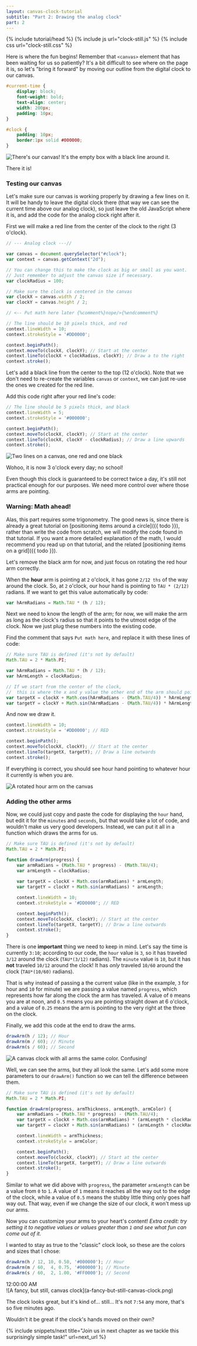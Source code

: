 ```yaml
---
layout: canvas-clock-tutorial
subtitle: "Part 2: Drawing the analog clock"
part: 2
---
```

{% include tutorial/head %}
{% include js url="clock-still.js" %}
{% include css url="clock-still.css" %}

Here is where the fun begins! Remember that `<canvas>` element that has been waiting for us so patiently? It's a bit difficult to see where on the page it is, so let's "bring it forward" by moving our outline from the digital clock to our canvas.

```css
#current-time {
    display: block;
    font-weight: bold;
    text-align: center;
    width: 200px;
    padding: 10px;
}

#clock {
    padding: 10px;
    border:1px solid #000000;
}
```

![There's our canvas! It's the empty box with a black line around it.](outlining-the-canvas.png)

There it is!


### Testing our canvas

Let's make sure our canvas is working properly by drawing a few lines on it. It will be handy to leave the digital clock there (that way we can see the current time above our analog clock), so just leave the old JavaScript where it is, and add the code for the analog clock right after it.

First we will make a red line from the center of the clock to the right (3 o'clock).

```javascript
// --- Analog clock ---//

var canvas = document.querySelector("#clock");
var context = canvas.getContext("2d");

// You can change this to make the clock as big or small as you want.
// Just remember to adjust the canvas size if necessary.
var clockRadius = 100;

// Make sure the clock is centered in the canvas
var clockX = canvas.width / 2;
var clockY = canvas.height / 2;

// <-- Put math here later {%comment%}nope/>{%endcomment%}

// The line should be 10 pixels thick, and red
context.lineWidth = 10;
context.strokeStyle = '#DD0000';

context.beginPath();
context.moveTo(clockX, clockY); // Start at the center
context.lineTo(clockX + clockRadius, clockY); // Draw a to the right
context.stroke();
```

Let's add a black line from the center to the top (12 o'clock). Note that we don't need to re-create the variables `canvas` or `context`, we can just re-use the ones we created for the red line.

Add this code right after your red line's code:

```javascript
// The line should be 5 pixels thick, and black
context.lineWidth = 5;
context.strokeStyle = '#000000';

context.beginPath();
context.moveTo(clockX, clockY); // Start at the center
context.lineTo(clockX, clockY - clockRadius); // Draw a line upwards
context.stroke();
```

![Two lines on a canvas, one red and one black](two-lines-on-a-canvas.png)

Wohoo, it is now 3 o'clock every day; no school!

Even though this clock is guaranteed to be correct twice a day, it's still not practical enough for our purposes. We need more control over where those arms are pointing.


### Warning: Math ahead!

Alas, this part requires some trigonometry. The good news is, since there is already a great tutorial on [positioning items around a circle]({{ todo }}), rather than write the code from scratch, we will modify the code found in that tutorial. If you want a more detailed explanation of the math, I would recommend you read up on that tutorial, and the related [positioning items on a grid]({{ todo }}).

Let's remove the black arm for now, and just focus on rotating the red hour arm correctly. 

When the **hour** arm is pointing at `2` o'clock, it has gone `2/12 ths` of the way around the clock. So, at `2` o'clock, our hour hand is pointing to `TAU * (2/12)` radians. If we want to get this value automatically by code:

```javascript
var hArmRadians = Math.TAU * (h / 12);
```

Next we need to know the length of the arm; for now, we will make the arm as long as the clock's radius so that it points to the utmost edge of the clock. Now we just plug these numbers into the existing code.

Find the comment that says `Put math here`, and replace it with these lines of code:

```javascript
// Make sure TAU is defined (it's not by default)
Math.TAU = 2 * Math.PI;

var hArmRadians = Math.TAU * (h / 12);
var hArmLength = clockRadius;

// If we start from the center of the clock, 
//  this is where the x and y value the other end of the arm should point to
var targetX = clockX + Math.cos(hArmRadians - (Math.TAU/4)) * hArmLength;
var targetY = clockY + Math.sin(hArmRadians - (Math.TAU/4)) * hArmLength;
```

And now we draw it.

```javascript
context.lineWidth = 10;
context.strokeStyle = '#DD0000'; // RED

context.beginPath();
context.moveTo(clockX, clockY); // Start at the center
context.lineTo(targetX, targetY); // Draw a line outwards
context.stroke();
```

If everything is correct, you should see hour hand pointing to whatever hour it currently is when you are.

![A rotated hour arm on the canvas](a-rotated-hour-arm-on-the-canvas.png)

### Adding the other arms

Now, we could just copy and paste the code for displaying the `hour` hand, but edit it for the `minutes` and `seconds`, but that would take a lot of code, and wouldn't make us very good developers. Instead, we can put it all in a function which draws the arms for us.

```javascript
// Make sure TAU is defined (it's not by default)
Math.TAU = 2 * Math.PI;

function drawArm(progress) {
	var armRadians = (Math.TAU * progress) - (Math.TAU/4);
	var armLength = clockRadius;
	
	var targetX = clockX + Math.cos(armRadians) * armLength;
	var targetY = clockY + Math.sin(armRadians) * armLength;

	context.lineWidth = 10;
	context.strokeStyle = '#DD0000'; // RED

	context.beginPath();
	context.moveTo(clockX, clockY); // Start at the center
	context.lineTo(targetX, targetY); // Draw a line outwards
	context.stroke();
}
```

There is one **important** thing we need to keep in mind. Let's say the time is currently `3:10`; according to our code, the `hour` value is `3`, so it has traveled `3/12` around the clock (`TAU*(3/12)` radians). The `minute` value is `10`, but it has **not** traveled `10/12` around the clock! It has _only_ traveled `10/60` around the clock (`TAU*(10/60)` radians).

That is why instead of passing a the current value (like in the example, `3` for hour and `10` for minute) we are passing a value named `progress`, which represents how far along the clock the arm has traveled. A value of `0` means you are at noon, and `0.5` means you are pointing straight down at 6 o'clock, and a value of `0.25` means the arm is pointing to the very right at the three on the clock.

Finally, we add this code at the end to draw the arms.

```javascript
drawArm(h / 12); // Hour
drawArm(m / 60); // Minute
drawArm(s / 60); // Second
```

![A canvas clock with all arms the same color. Confusing!](a-canvas-clock-with-all-arms-the-same-color.png)

Well, we can see the arms, but they all look the same. Let's add some more parameters to our `drawArm()` function so we can tell the difference between them.

```javascript
// Make sure TAU is defined (it's not by default)
Math.TAU = 2 * Math.PI;

function drawArm(progress, armThickness, armLength, armColor) {
	var armRadians = (Math.TAU * progress) - (Math.TAU/4);
	var targetX = clockX + Math.cos(armRadians) * (armLength * clockRadius);
	var targetY = clockY + Math.sin(armRadians) * (armLength * clockRadius);

	context.lineWidth = armThickness;
	context.strokeStyle = armColor;

	context.beginPath();
	context.moveTo(clockX, clockY); // Start at the center
	context.lineTo(targetX, targetY); // Draw a line outwards
	context.stroke();
}
```

Similar to what we did above with `progress`, the parameter `armLength` can be a value from `0` to `1`. A value of `1` means it reaches all the way out to the edge of the clock, while a value of `0.5` means the stubby little thing only goes half way out. That way, even if we change the size of our clock, it won't mess up our arms.

Now you can customize your arms to your heart's content! _Extra credit: try setting it to negative values or values greater than `1` and see what fun can come out of it._

I wanted to stay as true to the "classic" clock look, so these are the colors and sizes that I chose:

```javascript
drawArm(h / 12, 10, 0.50, '#000000'); // Hour
drawArm(m / 60,  4, 0.75, '#000000'); // Minute
drawArm(s / 60,  2, 1.00, '#FF0000'); // Second
```

<div class="tutorial-example">
	<div class="currentTime" id="tutorial-example-currentTime">12:00:00 AM</div>
	<canvas class="clock" id="tutorial-example-clock" width="200" height="200">
![A fancy, but still, canvas clock](a-fancy-but-still-canvas-clock.png)
	</canvas>
</div>

The clock looks great, but it's kind of... still... It's not <code id="tutorial-example-storedTime">7:54</code> any more, that's so <span id="tutorial-example-since">five minutes</span> ago.

Wouldn't it be great if the clock's hands moved on their own?

{% include snippets/next title="Join us in next chapter as we tackle this surprisingly simple task!" url=next_url %}



